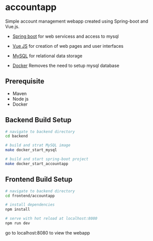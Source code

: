 # accountapp
Simple account management webapp created using Spring-boot and Vue.js.

-   [Spring boot](https://spring.io/projects/spring-boot) for web servicess and access to mysql

-   [Vue JS](https://vuejs.org/) for creation of web pages and user interfaces

-   [MySQL](https://www.mysql.com/) for relational data storage

-   [Docker](https://www.docker.com/) Removes the need to setup mysql database

## Prerequisite
- Maven 
- Node js
- Docker

## Backend Build Setup
``` bash
# navigate to backend directory
cd backend

# build and strat MySQL image
make docker_start_mysql

# build and start spring-boot project
make docker_start_accountapp
```

## Frontend Build Setup

``` bash
# navigate to backend directory
cd frontend/accountapp

# install dependencies
npm install

# serve with hot reload at localhost:8080
npm run dev

```
go to localhost:8080 to view the webapp

